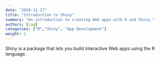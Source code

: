 ```yaml
---
date: "2020-11-17"
title: "Introduction to Shiny"
summary: "An introduction to creating Web apps with R and Shiny."
authors: [cag]
categories: ["R","Shiny", "App Development"]
weight: 1
---
```


Shiny is a package that lets you build interactive Web apps using the R language.
